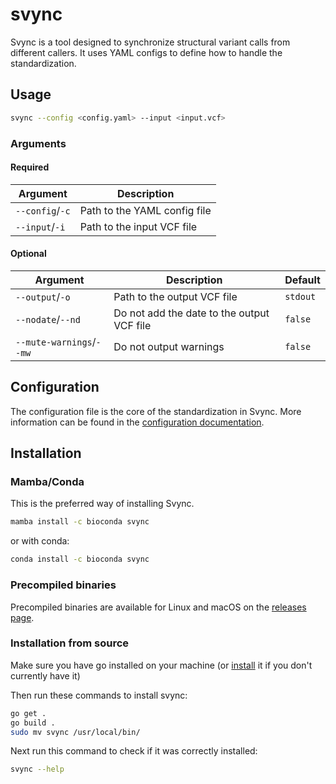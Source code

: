 # svync
Svync is a tool designed to synchronize structural variant calls from different callers. It uses YAML configs to define how to handle the standardization. 

## Usage
```bash
svync --config <config.yaml> --input <input.vcf>
```

### Arguments
#### Required
| Argument | Description |
| --- | --- |
| `--config`/`-c` | Path to the YAML config file |
| `--input`/`-i` | Path to the input VCF file |

#### Optional
| Argument | Description | Default |
| --- | --- | --- |
| `--output`/`-o` | Path to the output VCF file | `stdout` |
| `--nodate`/`--nd` | Do not add the date to the output VCF file | `false` |
| `--mute-warnings`/`--mw` | Do not output warnings | `false` |

## Configuration
The configuration file is the core of the standardization in Svync. More information can be found in the [configuration documentation](docs/configuration.md).


## Installation
### Mamba/Conda
This is the preferred way of installing Svync.

```bash
mamba install -c bioconda svync
```

or with conda:
  
```bash 
conda install -c bioconda svync
```

### Precompiled binaries
Precompiled binaries are available for Linux and macOS on the [releases page](https://github.com/nvnieuwk/svync/releases).


### Installation from source
Make sure you have go installed on your machine (or [install](https://go.dev/doc/install) it if you don't currently have it)

Then run these commands to install svync:

```bash
go get .
go build .
sudo mv svync /usr/local/bin/
```

Next run this command to check if it was correctly installed:

```bash
svync --help
```


